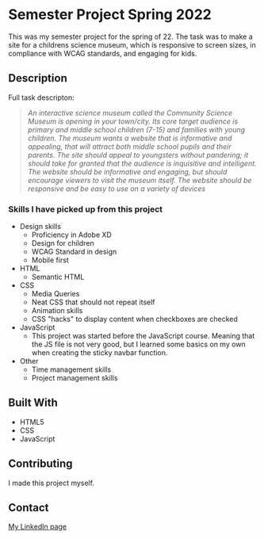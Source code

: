 # Semester Project Spring 2022

This was my semester project for the spring of 22. The task was to make a site for a childrens science museum, which is responsive to screen sizes, in compliance with WCAG standards, and engaging for kids.

## Description

Full task descripton:
>*An interactive science museum called the Community Science Museum is opening in your town/city. Its core target audience is primary and middle school children (7-15) and families with young children. The museum wants a website that is informative and appealing, that will attract both middle school pupils and their parents. The site should appeal to youngsters without pandering; it should take for granted that the audience is inquisitive and intelligent. The website should be informative and engaging, but should encourage viewers to visit the museum itself. The website should be responsive and be easy to use on a variety of devices*

### Skills I have picked up from this project

- Design skills
    - Proficiency in Adobe XD
    - Design for children
    - WCAG Standard in design
    - Mobile first 
- HTML
    - Semantic HTML
- CSS
    - Media Queries 
    - Neat CSS that should not repeat itself
    - Animation skills
    - CSS "hacks" to display content when checkboxes are checked
- JavaScript 
    - This project was started before the JavaScript course. Meaning that the JS file is not very good, but I learned some basics on my own when creating the sticky navbar function.
- Other 
    - Time management skills 
    - Project management skills

## Built With

- HTML5
- CSS
- JavaScript 

## Contributing

I made this project myself. 

## Contact

[My LinkedIn page](https://www.linkedin.com/in/vegard-m-a1bba7174/)